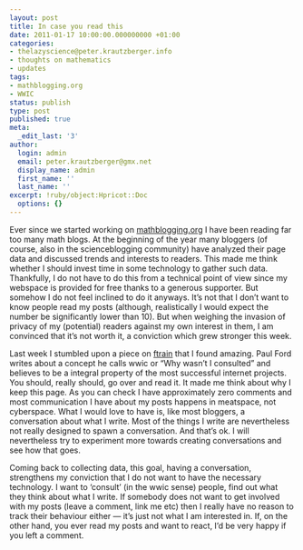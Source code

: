 ```yaml
---
layout: post
title: In case you read this
date: 2011-01-17 10:00:00.000000000 +01:00
categories:
- thelazyscience@peter.krautzberger.info
- thoughts on mathematics
- updates
tags:
- mathblogging.org
- WWIC
status: publish
type: post
published: true
meta:
  _edit_last: '3'
author:
  login: admin
  email: peter.krautzberger@gmx.net
  display_name: admin
  first_name: ''
  last_name: ''
excerpt: !ruby/object:Hpricot::Doc
  options: {}
---
```


Ever since we started working on [mathblogging.org](http://www.mathblogging.org) I have been reading far too many math blogs. At the beginning of the year many bloggers (of course, also in the scienceblogging community) have analyzed their page data and discussed trends and interests to readers. This made me think whether I should invest time in some technology to gather such data. Thankfully, I do not have to do this from a technical point of view since my webspace is provided for free thanks to a generous supporter. But somehow I do not feel inclined to do it anyways. It’s not that I don’t want to know people read my posts (although, realistically I would expect the number be significantly lower than 10). But when weighing the invasion of privacy of my (potential) readers against my own interest in them, I am convinced that it’s not worth it, a conviction which grew stronger this week.

Last week I stumbled upon a piece on [ftrain](http://www.ftrain.com) that I found amazing. Paul Ford writes about a concept he calls wwic or “Why wasn’t I consulted” and believes to be a integral property of the most successful internet projects. You should, really should, go over and read it. It made me think about why I keep this page. As you can check I have approximately zero comments and most communication I have about my posts happens in meatspace, not cyberspace. What I would love to have is, like most bloggers, a conversation about what I write. Most of the things I write are nevertheless not really designed to spawn a conversation. And that’s ok. I will nevertheless try to experiment more towards creating conversations and see how that goes.

Coming back to collecting data, this goal, having a conversation, strengthens my conviction that I do not want to have the necessary technology. I want to ‘consult’ (in the wwic sense) people, find out what they think about what I write. If somebody does not want to get involved with my posts (leave a comment, link me etc) then I really have no reason to track their behaviour either — it’s just not what I am interested in. If, on the other hand, you ever read my posts and want to react, I’d be very happy if you left a comment.